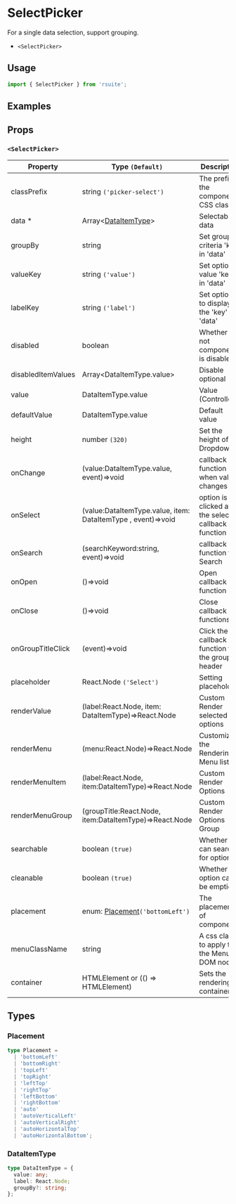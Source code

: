 # SelectPicker

For a single data selection, support grouping.

* `<SelectPicker>`

## Usage

```js
import { SelectPicker } from 'rsuite';
```

## Examples

<!--{demo}-->

## Props

### `<SelectPicker>`

| Property           | Type `(Default)`                                             | Description                                            |
| ------------------ | ------------------------------------------------------------ | ------------------------------------------------------ |
| classPrefix        | string `('picker-select')`                                   | The prefix of the component CSS class                  |
| data \*            | Array&lt;[DataItemType](#DataItemType)&gt;                   | Selectable data                                        |
| groupBy            | string                                                       | Set grouping criteria 'key' in 'data'                  |
| valueKey           | string `('value')`                                           | Set option value 'key' in 'data'                       |
| labelKey           | string `('label')`                                           | Set options to display the 'key' in 'data'             |
| disabled           | boolean                                                      | Whether or not component is disabled                   |
| disabledItemValues | Array&lt;DataItemType.value&gt;                              | Disable optional                                       |
| value              | DataItemType.value                                           | Value (Controlled)                                     |
| defaultValue       | DataItemType.value                                           | Default value                                          |
| height             | number `(320)`                                               | Set the height of the Dropdown                         |
| onChange           | (value:DataItemType.value, event)=>void                      | callback function when value changes                   |
| onSelect           | (value:DataItemType.value, item: DataItemType , event)=>void | option is clicked after the selected callback function |
| onSearch           | (searchKeyword:string, event)=>void                          | callback function for Search                           |
| onOpen             | ()=>void                                                     | Open callback function                                 |
| onClose            | ()=>void                                                     | Close callback functions                               |
| onGroupTitleClick  | (event)=>void                                                | Click the callback function for the group header       |
| placeholder        | React.Node `('Select')`                                      | Setting placeholders                                   |
| renderValue        | (label:React.Node, item: DataItemType)=>React.Node           | Custom Render selected options                         |
| renderMenu         | (menu:React.Node)=>React.Node                                | Customizing the Rendering Menu list                    |
| renderMenuItem     | (label:React.Node, item:DataItemType)=>React.Node            | Custom Render Options                                  |
| renderMenuGroup    | (groupTitle:React.Node, item:DataItemType)=>React.Node       | Custom Render Options Group                            |
| searchable         | boolean `(true)`                                             | Whether you can search for options.                    |
| cleanable          | boolean `(true)`                                             | Whether the option can be emptied.                     |
| placement          | enum: [Placement](#Placement)`('bottomLeft')`                | The placement of component                             |
| menuClassName      | string                                                       | A css class to apply to the Menu DOM node.             |
| container          | HTMLElement or (() => HTMLElement)                           | Sets the rendering container                           |

## Types

### Placement

```ts
type Placement =
  | 'bottomLeft'
  | 'bottomRight'
  | 'topLeft'
  | 'topRight'
  | 'leftTop'
  | 'rightTop'
  | 'leftBottom'
  | 'rightBottom'
  | 'auto'
  | 'autoVerticalLeft'
  | 'autoVerticalRight'
  | 'autoHorizontalTop'
  | 'autoHorizontalBottom';
```

### DataItemType

```ts
type DataItemType = {
  value: any;
  label: React.Node;
  groupBy?: string;
};
```
